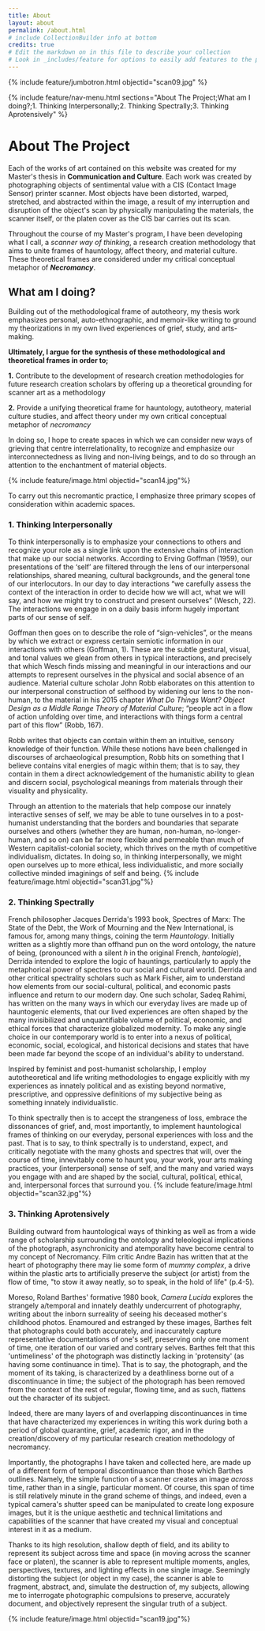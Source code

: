 ```yaml
---
title: About
layout: about
permalink: /about.html
# include CollectionBuilder info at bottom
credits: true
# Edit the markdown on in this file to describe your collection
# Look in _includes/feature for options to easily add features to the page
---
```


{% include feature/jumbotron.html objectid="scan09.jpg" %} 

{% include feature/nav-menu.html sections="About The Project;What am I doing?;1. Thinking Interpersonally;2. Thinking Spectrally;3. Thinking Aprotensively" %}

# About The Project

Each of the works of art contained on this website was created for my Master's thesis in **Communication and Culture**.
Each work was created by photographing objects of sentimental value with a CIS (Contact Image Sensor) printer scanner.
Most objects have been distorted, warped, stretched, and abstracted within the image, a result of my interruption and disruption of the object's scan by physically manipulating the materials, the scanner itself, or the platen cover as the CIS bar carries out its scan. 

Throughout the course of my Master's program, I have been developing what I call, a *scanner way of thinking*, a research creation methodology that aims to unite frames of hauntology, affect theory, and material culture. These theoretical frames are considered under my critical conceptual metaphor of ***Necromancy***.

## What am I doing?
Building out of the methodological frame of autotheory, my thesis work emphasizes personal, auto-ethnographic, and memoir-like writing to ground my  theorizations in my own lived experiences of grief, study, and arts-making.

**Ultimately, I argue for the synthesis of these methodological and theoretical frames in order to;**

**1.** Contribute to the development of research creation methodologies for future research creation scholars by offering up a theoretical grounding for scanner art as a methodology

**2.** Provide a unifying theoretical frame for hauntology, autotheory, material culture studies, and affect theory under my own critical conceptual metaphor of *necromancy*

In doing so, I hope to create spaces in which we can consider new ways of grieving that centre interrelationality, to recognize and emphasize our interconnectedness as living and non-living beings, and to do so through an attention to the enchantment of material objects.

{% include feature/image.html objectid="scan14.jpg"%}

To carry out this necromantic practice, I emphasize three primary scopes of consideration within academic spaces.

### 1. Thinking Interpersonally
To think interpersonally is to emphasize your connections to others and recognize your role as a single link upon the extensive chains of interaction that make up our social networks. 
According to Erving Goffman (1959), our presentations of the ‘self’ are filtered through the lens of our interpersonal relationships, shared meaning, cultural backgrounds, and the general tone of our interlocutors.
In our day to day interactions “we carefully assess the context of the interaction in order to decide how we will act, what we will say, and how we might try to construct and present ourselves” (Wesch, 22). The interactions we engage in on a daily basis inform hugely important parts of our sense of self.

Goffman then goes on to describe the role of “sign-vehicles”, or the means by which we extract or express certain semiotic information in our interactions with others (Goffman, 1).
These are the subtle gestural, visual, and tonal values we glean from others in typical interactions, and precisely that which Wesch finds missing and meaningful in our interactions and our attempts to represent ourselves in the physical and social absence of an audience.
Material culture scholar John Robb elaborates on this attention to our interpersonal construction of selfhood by widening our lens to the non-human, to the material in his 2015 chapter *What Do Things Want? Object Design as a Middle Range Theory of Material Culture*; “people act in a flow of action unfolding over time, and interactions with things form a central part of this flow” (Robb, 167).

Robb writes that objects can contain within them an intuitive, sensory knowledge of their function. While these notions have been challenged in discourses of archaeological presumption, Robb hits on something that I believe contains vital energies of magic within them; that is to say, they contain in them a direct acknowledgement of the humanistic ability to glean and discern social, psychological meanings from materials through their visuality and physicality.

Through an attention to the materials that help compose our innately interactive senses of self, we may be able to tune ourselves in to a post-humanist understanding that the borders and boundaries that separate ourselves and others (whether they are human, non-human, no-longer-human, and so on) can be far more flexible and permeable than much of Western capitalist-colonial society, which thrives on the myth of competitive individualism, dictates.
In doing so, in thinking interpersonally, we might open ourselves up to more ethical, less individualistic, and more socially collective minded imaginings of self and being. 
{% include feature/image.html objectid="scan31.jpg"%}
### 2. Thinking Spectrally
French philosopher Jacques Derrida's 1993 book, Spectres of Marx: The State of the Debt, the Work of Mourning and the New International, is famous for, among many things, coining the term *Hauntology*.
Initially written as a slightly more than offhand pun on the word ontology, the nature of being, (pronounced with a silent *h* in the original French, *hantologie*), Derrida intended to explore the logic of hauntings, particularly to apply the metaphorical power of spectres to our social and cultural world.
Derrida and other critical spectrality scholars such as Mark Fisher, aim to understand how elements from our social-cultural, political, and economic pasts influence and return to our modern day.
One such scholar, Sadeq Rahimi, has written on the many ways in which our everyday lives are made up of hauntogenic elements, that our lived experiences are often shaped by the many invisibilized and unquantifiable volume of political, economic, and ethical forces that characterize globalized modernity.
To make any single choice in our contemporary world is to enter into a nexus of political, economic, social, ecological, and historical decisions and states that have been made far beyond the scope of an individual's ability to understand.

Inspired by feminist and post-humanist scholarship, I employ autotheoretical and life writing methodologies to engage explicitly with my experiences as innately political and as existing beyond normative, prescriptive, and oppressive definitions of my subjective being as something innately individualistic. 

To think spectrally then is to accept the strangeness of loss, embrace the dissonances of grief, and, most importantly, to implement hauntological frames of thinking on our everyday, personal experiences with loss and the past. 
That is to say, to think spectrally is to understand, expect, and critically negotiate with the many ghosts and spectres that will, over the course of time, innevitably come to haunt you, your work, your arts making practices, your (interpersonal) sense of self, and the many and varied ways you engage with and are shaped by the social, cultural, political, ethical, and, interpersonal forces that surround you.
{% include feature/image.html objectid="scan32.jpg"%}
### 3. Thinking Aprotensively

Building outward from hauntological ways of thinking as well as from a wide range of scholarship surrounding the ontology and teleological implications of the photograph, asynchronicity and atemporality have become central to my concept of Necromancy.
Film critic Andre Bazin has written that at the heart of photography there may lie some form of *mummy complex*, a drive within the plastic arts to artificially preserve the subject (or artist) from the flow of time, "to stow it away neatly, so to speak, in the hold of life" (p.4-5).

Moreso, Roland Barthes' formative 1980 book, *Camera Lucida* explores the strangely a/temporal and innately deathly undercurrent of photography, writing about the inborn surreality of seeing his deceased mother's childhood photos.
Enamoured and estranged by these images, Barthes felt that photographs could both accurately, and inaccurately capture representative documentations of one's self, preserving only one moment of time, one iteration of our varied and contrary selves.
Barthes felt that this 'untimeliness' of the photograph was distinctly lacking in 'protensity' (as having some continuance in time). 
That is to say, the photograph, and the moment of its taking, is characterized by a deathliness borne out of a discontinuance in time; the subject of the photograph has been removed from the context of the rest of regular, flowing time, and as such, flattens out the character of its subject. 

Indeed, there are many layers of and overlapping discontinuances in time that have characterized my experiences in writing this work during both a period of global quarantine, grief, academic rigor, and in the creation/discovery of my particular research creation methodology of necromancy.

Importantly, the photographs I have taken and collected here, are made up of a different form of temporal discontinuance than those which Barthes outlines. Namely, the simple function of a scanner creates an image *across* time, rather than in a single, particular moment. 
Of course, this span of time is still relatively minute in the grand scheme of things, and indeed, even a typical camera's shutter speed can be manipulated to create long exposure images, but it is the unique aesthetic and technical limitations and capabilities of the scanner that have created my visual and conceptual interest in it as a medium. 

Thanks to its high resolution, shallow depth of field, and its ability to represent its subject across time and space (in moving across the scanner face or platen), the scanner is able to represent multiple moments, angles, perspectives, textures, and lighting effects in one single image.
Seemingly distorting the subject (or object in my case), the scanner is able to fragment, abstract, and, simulate the destruction of, my subjects, allowing me to interrogate photographic compulsions to preserve, accurately document, and objectively represent the singular truth of a subject.

{% include feature/image.html objectid="scan19.jpg"%}

